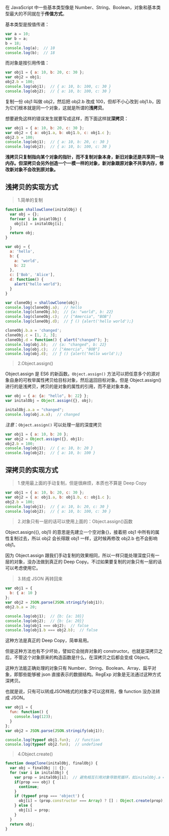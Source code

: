 在 JavaScript 中一些基本类型像是 Number、String、Boolean，对象和基本类型最大的不同就在于**传值方式**。

基本类型是按值传递：

```js
var a = 10;
var b = a;
b = 18;
console.log(a);  // 10
console.log(b);  // 18
```

而对象是按引用传值：

```js
var obj1 = { a: 10, b: 20, c: 30 };
var obj2 = obj1;
obj2.b = 100;
console.log(obj1);  // { a: 10, b: 100, c: 30 }
console.log(obj2);  // { a: 10, b: 100, c: 30 }
```

复制一份 obj1 叫做 obj2，然后把 obj2.b 改成 100，但却不小心改到 obj1.b，因为它们根本就是同一个对象，这就是所谓的**浅拷贝**。

想要避免这样的错误发生就要写成这样，而下面这样就**深拷贝**：

```js
var obj1 = { a: 10, b: 20, c: 30 };
var obj2 = { a: obj1.a, b: obj1.b, c: obj1.c };
obj2.b = 100;
console.log(obj1);  // { a: 10, b: 20, c: 30 }
console.log(obj2);  // { a: 10, b: 100, c: 30 }
```

**浅拷贝只复制指向某个对象的指针，而不复制对象本身，新旧对象还是共享同一块内存。但深拷贝会另外创造一个一模一样的对象，新对象跟原对象不共享内存，修改新对象不会改到原对象。**

## 浅拷贝的实现方式

> 1.简单的复制

```js
function shallowClone(initalObj) {
  var obj = {};
  for(var i in iniatlObj) {
    obj[i] = initalObj[i];
  }
  return obj;
}

var obj = {
  a: 'hello',
  b: {
    a: 'world',
    b: 22
  },
  c: ['Bob', 'Alice'],
  d: function() {
    alert("hello world");
  }
}

var cloneObj = shallowClone(obj);
console.log(cloneObj.a);  // hello
console.log(cloneObj.b);  // {a: "world", b: 22}
console.log(cloneObj.c);  // ["Amercia", "BOB"]
console.log(cloneObj.d);  // ƒ () {alert('hello world');}

cloneObj.b.a = 'changed';
cloneObj.c = [1, 2, 3];
cloneObj.d = function() { alert("changed"); };
console.log(obj.b);  // {a: "changed", b: 22}
console.log(obj.c);  // ["Amercia", "BOB"]
console.log(obj.d);  // ƒ () {alert('hello world');}
```

> 2.Object.assign()

Object.assign 是 ES6 的新函数。`Object.assign()` 方法可以把任意多个的源对象自身的可枚举属性拷贝给目标对象，然后返回目标对象。但是 Object.assign() 进行的是浅拷贝，拷贝的是对象的属性的引用，而不是对象本身。

```js
var obj = { a: {a: "hello", b: 22} };
var initalObj = Object.assign({}, obj);

initalObj.a.a = "changed";
console.log(obj.a.a);  // changed
```

*注意*：`Object.assign()` 可以处理一层的深度拷贝

```js
var obj1 = { a: 10, b: 20 };
var obj2 = Object.assign({}, obj1);
obj2.b = 100;
console.log(obj1);  // { a: 10, b: 20 }
console.log(obj2);  // { a: 10, b: 100 }
```

## 深拷贝的实现方式

> 1.使用最上面的手动复制，但是很麻烦，本质也不算是 Deep Copy

```js
var obj1 = { a: 10, b: 20, c: 30 };
var obj2 = { a: obj1.a, b: obj1.b, c: obj1.c };
obj2.b = 100;
console.log(obj1);  // { a: 10, b: 20, c: 30 }
console.log(obj2);  // { a: 10, b: 100, c: 30 }
```

> 2.对象只有一层的话可以使用上面的：Object.assign()函数

Object.assign({}, obj1) 的意思是先建立一个空对象{}，接着把 obj1 中所有的属性复制过去，所以 obj2 会长得跟 obj1 一样，这时候再修改 obj2.b 也不会影响 obj1。

因为 Object.assign 跟我们手动复制的效果相同，所以一样只能处理深度只有一层的对象，没办法做到真正的 Deep Copy。不过如果要复制的对象只有一层的话可以考虑使用它。

> 3.转成 JSON 再转回来

```js
var obj1 = { 
  b: { a: 10 }
};
var obj2 = JSON.parse(JSON.stringify(obj1));
obj2.b.a = 20;

console.log(obj1);  // {b: {a: 10}}
console.log(obj2);  // {b: {a: 20}}
console.log(obj1 === obj2);  // false
console.log(obj1.b === obj2.b);  // false
```

这种方法是真正的 Deep Copy，简单易用。

但是这种方法也有不少坏处，譬如它会抛弃对象的 constructor。也就是深拷贝之后，不管这个对象原来的构造函数是什么，在深拷贝之后都会变成 Object。

这种方法能正确处理的对象只有 Number、String、Boolean、Array、扁平对象，即那些能够被 json 直接表示的数据结构。RegExp 对象是无法通过这种方式深拷贝。

也就是说，只有可以转成JSON格式的对象才可以这样用，像 function 没办法转成 JSON。

```js
var obj1 = {
  fun: function() {
    console.log(123);
  }
};
var obj2 = JSON.parse(JSON.stringify(obj1));

console.log(typeof obj1.fun);  // function
console.log(typeof obj2.fun);  // undefined
```

> 4.Object.create()

```js
function deepClone(initalObj, finalObj) {    
  var obj = finalObj || {};    
  for (var i in initalObj) {        
    var prop = initalObj[i];  // 避免相互引用对象导致死循环，如initalObj.a = initalObj的情况
    if(prop === obj) {            
      continue;
    }        
    if (typeof prop === 'object') {
      obj[i] = (prop.constructor === Array) ? [] : Object.create(prop);
    } else {
      obj[i] = prop;
    }
  }    
  return obj;
}
```